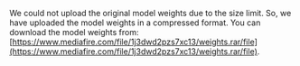 We could not upload the original model weights due to the size limit. So, we have uploaded the model weights in a compressed format. You can download the model weights from:
[https://www.mediafire.com/file/1j3dwd2pzs7xc13/weights.rar/file](https://www.mediafire.com/file/1j3dwd2pzs7xc13/weights.rar/file).